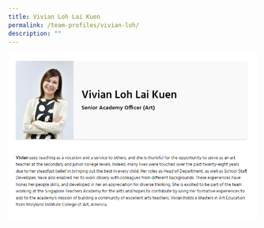 ```yaml
---
title: Vivian Loh Lai Kuen
permalink: /team-profiles/vivian-loh/
description: ""
---
```


![](/images/vivian.png)